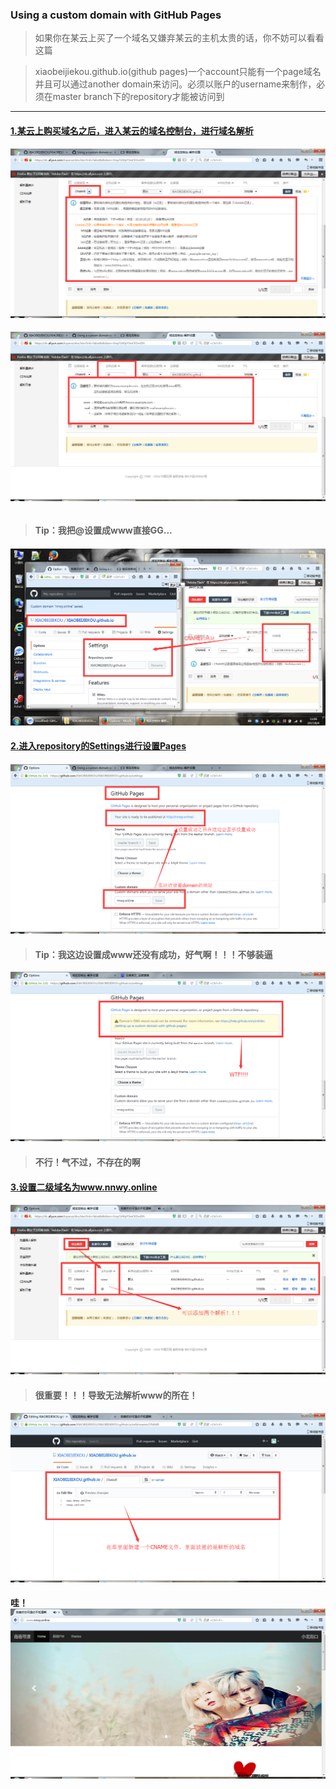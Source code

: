 ### Using a custom domain with GitHub Pages

> 如果你在某云上买了一个域名又嫌弃某云的主机太贵的话，你不妨可以看看这篇

> xiaobeijiekou.github.io\(github pages\)一个account只能有一个page域名并且可以通过another domain来访问。必须以账户的username来制作，必须在master branch下的repository才能被访问到

---

#### [1.某云上购买域名之后，进入某云的域名控制台，进行域名解析](/ )

![](/assets/Pages_01.png)

###### ![](/assets/Pages_02.png)

> #### **Tip：我把@设置成www直接GG...**

#### ![](/assets/Pages_03.png)

#### [2.进入repository的Settings进行设置Pages](/ )

#### ![](/assets/Pages_04.png)

> #### Tip：我这边设置成www还没有成功，好气啊！！！不够装逼

![](/assets/Pages_06.png)

> #### 不行！气不过，不存在的啊

#### [3.设置二级域名为www.nnwy.online](/ )

#### ![](/assets/Pages_07.png)

> #### 很重要！！！导致无法解析www的所在！

![](/assets/Pages_08.png)

#### 哇！![](/assets/Pages_09.png)



